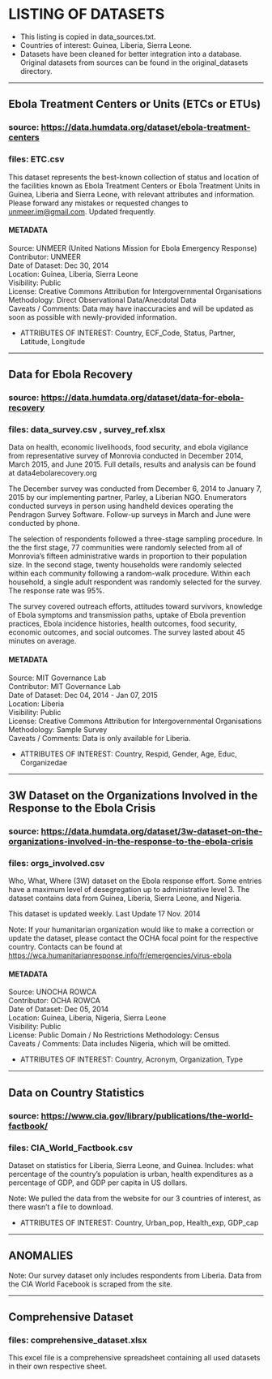 # LISTING OF DATASETS
* This listing is copied in data_sources.txt.
* Countries of interest: Guinea, Liberia, Sierra Leone.
* Datasets have been cleaned for better integration into a database. 
Original datasets from sources can be found in the original_datasets directory.

---
## Ebola Treatment Centers or Units (ETCs or ETUs)
### source: https://data.humdata.org/dataset/ebola-treatment-centers
### files: ETC.csv
This dataset represents the best-known collection of status and location of the
facilities known as Ebola Treatment Centers or Ebola Treatment Units in Guinea,
Liberia and Sierra Leone, with relevant attributes and information. Please
forward any mistakes or requested changes to unmeer.im@gmail.com. Updated
frequently.

#### METADATA
Source: UNMEER (United Nations Mission for Ebola Emergency Response)    
Contributor: UNMEER     
Date of Dataset: Dec 30, 2014    
Location: Guinea,  Liberia,  Sierra Leone  
Visibility: Public  
License: Creative Commons Attribution for Intergovernmental Organisations  
Methodology: Direct Observational Data/Anecdotal Data    
Caveats / Comments: Data may have inaccuracies and will be updated as soon as possible with newly-provided information.  

* ATTRIBUTES OF INTEREST: Country, ECF_Code, Status, Partner, Latitude, Longitude  

---
## Data for Ebola Recovery
### source: https://data.humdata.org/dataset/data-for-ebola-recovery
### files: data_survey.csv , survey_ref.xlsx
Data on health, economic livelihoods, food security, and ebola vigilance from
representative survey of Monrovia conducted in December 2014, March 2015, and
June 2015. Full details, results and analysis can be found at
data4ebolarecovery.org

The December survey was conducted from December 6, 2014 to January 7, 2015 by
our implementing partner, Parley, a Liberian NGO. Enumerators conducted surveys
in person using handheld devices operating the Pendragon Survey Software.
Follow-up surveys in March and June were conducted by phone.

The selection of respondents followed a three-stage sampling procedure. In the
the first stage, 77 communities were randomly selected from all of Monrovia’s
fifteen administrative wards in proportion to their population size. In the
second stage, twenty households were randomly selected within each community
following a random-walk procedure. Within each household, a single adult
respondent was randomly selected for the survey. The response rate was 95%.

The survey covered outreach efforts, attitudes toward survivors, knowledge of
Ebola symptoms and transmission paths, uptake of Ebola prevention practices,
Ebola incidence histories, health outcomes, food security, economic outcomes,
and social outcomes. The survey lasted about 45 minutes on average.

#### METADATA
Source: MIT Governance Lab  
Contributor: MIT Governance Lab  
Date of Dataset: Dec 04, 2014 - Jan 07, 2015   
Location: Liberia   
Visibility: Public  
License: Creative Commons Attribution for Intergovernmental Organisations    
Methodology: Sample Survey   
Caveats / Comments: Data is only available for Liberia.

* ATTRIBUTES OF INTEREST: Country, Respid, Gender, Age, Educ, Corganizedae   


---
## 3W Dataset on the Organizations Involved in the Response to the Ebola Crisis
### source: https://data.humdata.org/dataset/3w-dataset-on-the-organizations-involved-in-the-response-to-the-ebola-crisis
### files: orgs_involved.csv
Who, What, Where (3W) dataset on the Ebola response effort. Some entries have a
maximum level of desegregation up to administrative level 3. The dataset
contains data from Guinea, Liberia, Sierra Leone, and Nigeria.

This dataset is updated weekly. Last Update 17 Nov. 2014

Note: If your humanitarian organization would like to make a correction or
update the dataset, please contact the OCHA focal point for the respective
country. Contacts can be found at
https://wca.humanitarianresponse.info/fr/emergencies/virus-ebola

#### METADATA
Source: UNOCHA ROWCA    
Contributor: OCHA ROWCA  
Date of Dataset: Dec 05, 2014  
Location: Guinea,  Liberia,  Nigeria,  Sierra Leone  
Visibility: Public  
License: Public Domain / No Restrictions 
Methodology: Census  
Caveats / Comments: Data includes Nigeria, which will be omitted.

* ATTRIBUTES OF INTEREST: Country, Acronym, Organization, Type   


---
## Data on Country Statistics
### source: https://www.cia.gov/library/publications/the-world-factbook/
### files: CIA_World_Factbook.csv
Dataset on statistics for Liberia, Sierra Leone, and Guinea.
Includes: what percentage of the country’s population is urban, health expenditures as a percentage of GDP, and GDP per capita in US dollars.

Note: We pulled the data from the website for our 3 countries of interest, as there wasn’t a file to download.

* ATTRIBUTES OF INTEREST: Country, Urban_pop, Health_exp, GDP_cap   


---
## ANOMALIES  
Note: Our survey dataset only includes respondents from Liberia.
      Data from the CIA World Facebook is scraped from the site.

___
## Comprehensive Dataset  
### files: comprehensive_dataset.xlsx
This excel file is a comprehensive spreadsheet containing all used datasets in
their own respective sheet.
